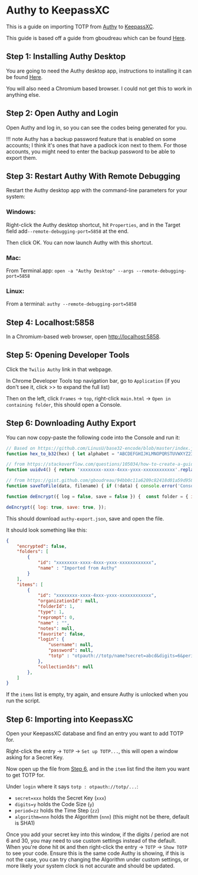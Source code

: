 # Authy to KeepassXC 

This is a guide on importing TOTP from [Authy](https://authy.com/) to [KeepassXC](https://keepassxc.org/).

This guide is based off a guide from gboudreau which can be found [Here](https://gist.github.com/gboudreau/94bb0c11a6209c82418d01a59d958c93).


## Step 1: Installing Authy Desktop

You are going to need the Authy desktop app, instructions to installing it can be found [Here](https://authy.com/download/).

You will also need a Chromium based browser. I could not get this to work in anything else.


## Step 2: Open Authy and Login

Open Authy and log in, so you can see the codes being generated for you.

!!! note
    Authy has a backup password feature that is enabled on some accounts; I think it's ones that have a padlock icon next to them. For those accounts, you might need to enter the backup password to be able to export them.


## Step 3: Restart Authy With Remote Debugging

Restart the Authy desktop app with the command-line parameters for your system:

### Windows: 
Right-click the Authy desktop shortcut, hit `Properties`, and in the Target field add`--remote-debugging-port=5858` at the end. 

Then click OK. You can now launch Authy with this shortcut.
    
### Mac: 
From Terminal.app: `open -a "Authy Desktop" --args --remote-debugging-port=5858`

### Linux: 
From a terminal: `authy --remote-debugging-port=5858`


## Step 4: Localhost:5858

In a Chromium-based web browser, open [http://localhost:5858](http://localhost:5858).


## Step 5: Opening Developer Tools 

Click the `Twilio Authy` link in that webpage.

In Chrome Developer Tools top navigation bar, go to `Application` (if you don't see it, click >> to expand the full list) 

Then on the left, click `Frames` → `top`, right-click `main.html` → `Open in containing folder`, this should open a Console.


## Step 6: Downloading Authy Export

You can now copy-paste the following code into the Console and run it:

```js
// Based on https://github.com/LinusU/base32-encode/blob/master/index.js
function hex_to_b32(hex) { let alphabet = "ABCDEFGHIJKLMNOPQRSTUVWXYZ234567"; let bytes = []; for (let i = 0; i < hex.length; i += 2) { bytes.push(parseInt(hex.substr(i, 2), 16)); } let bits = 0; let value = 0; let output = ''; for (let i = 0; i < bytes.length; i++) { value = (value << 8) | bytes[i]; bits += 8; while (bits >= 5) { output += alphabet[(value >>> (bits - 5)) & 31]; bits -= 5; } } if (bits > 0) { output += alphabet[(value << (5 - bits)) & 31]; } return output; }

// from https://stackoverflow.com/questions/105034/how-to-create-a-guid-uuid#answer-2117523
function uuidv4() { return 'xxxxxxxx-xxxx-4xxx-yxxx-xxxxxxxxxxxx'.replace(/[xy]/g, function (c) { var r = Math.random() * 16 | 0, v = c == 'x' ? r : (r & 0x3 | 0x8); return v.toString(16); }); }

// from https://gist.github.com/gboudreau/94bb0c11a6209c82418d01a59d958c93
function saveToFile(data, filename) { if (!data) { console.error('Console.save: No data'); return; } if (typeof data === "object") { data = JSON.stringify(data, undefined, 4) } const blob = new Blob([data], { type: 'text/json' }); const e = document.createEvent('MouseEvents'); const a = document.createElement('a'); a.download = filename; a.href = window.URL.createObjectURL(blob); a.dataset.downloadurl = ['text/json', a.download, a.href].join(':'); e.initMouseEvent('click', true, false, window, 0, 0, 0, 0, 0, false, false, false, false, 0, null); a.dispatchEvent(e); }

function deEncrypt({ log = false, save = false }) {  const folder = { id: uuidv4(), name: 'Imported from Authy' };  const bw = { "encrypted": false, "folders": [ folder], "items": appManager.getModel().map((i) => { let secretSeed = i.secretSeed; if (typeof secretSeed == "undefined") { secretSeed = i.encryptedSeed; } const secret = (i.markedForDeletion === false ? i.decryptedSeed : hex_to_b32(secretSeed)); const period = (i.digits === 7 ? 10 : 30); const [issuer, rawName] = (i.name.includes(":")) ? i.name.split(":") : ["", i.name]; const name = [issuer, rawName].filter(Boolean).join(": "); const totp = `otpauth://totp/${name}?secret=${secret}&digits=${i.digits}&period=${period}${issuer ? '&issuer=' + issuer : ''}`; return ({ id: uuidv4(), organizationId: null, folderId: folder.id, type: 1, reprompt: 0, name, notes: null, favorite: false, login: { username: null, password: null, totp }, collectionIds: null }); }), }; if (log) console.log(JSON.stringify(bw)); if (save) saveToFile(bw, 'authy-export.json'); }

deEncrypt({ log: true, save: true, });
```

This should download `authy-export.json`, save and open the file. 

It should look something like this:

```json
{
    "encrypted": false,
    "folders": [
        { 
            "id": "xxxxxxxx-xxxx-4xxx-yxxx-xxxxxxxxxxxx", 
            "name" : "Imported from Authy" 
        }
    ],
    "items": [
        {
            "id": "xxxxxxxx-xxxx-4xxx-yxxx-xxxxxxxxxxxx",
            "organizationId": null,
            "folderId": 1,
            "type": 1,
            "reprompt": 0,
            "name" : "",
            "notes": null,
            "favorite": false,
            "login": { 
                "username": null, 
                "password": null, 
                "totp" : "otpauth://totp/name?secret=abcd&digits=6&period=30&issuer=someone"
            },
            "collectionIds": null
        },
    ]
}
```

If the `items` list is empty, try again, and ensure Authy is unlocked when you run the script.


## Step 6: Importing into KeepassXC 

Open your KeepassXC database and find an entry you want to add TOTP for.

Right-click the entry → `TOTP` → `Set up TOTP...`, this will open a window asking for a Secret Key.

Now open up the file from [Step 6](#step-6-downloading-authy-export), and in the `item` list find the item you want to get TOTP for. 

Under `login` where it says `totp : otpauth://totp/...`:

- `secret=xxx` holds the Secret Key (`xxx`)
- `digits=y` holds the Code Size (`y`)
- `period=zz` holds the Time Step (`zz`)
- `algorithm=nnn` holds the Algorithm (`nnn`) (this might not be there, default is SHA1)

Once you add your secret key into this window, if the digits / period are not 6 and 30, you may need to use custom settings instead of the default. When you're done hit `OK` and then right-click the entry → `TOTP` → `Show TOTP` to see your code. Ensure this is the same code Authy is showing, if this is not the case, you can try changing the Algorithm under custom settings, or more likely your system clock is not accurate and should be updated.
